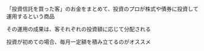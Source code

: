 「投資信託を買った客」のお金をまとめて、投資のプロが株式や債券に投資して運用するという商品

その運用の成果は、客それぞれの投資額に応じて分配される

投資が初めての場合、毎月一定額を積み立てるのがオススメ
